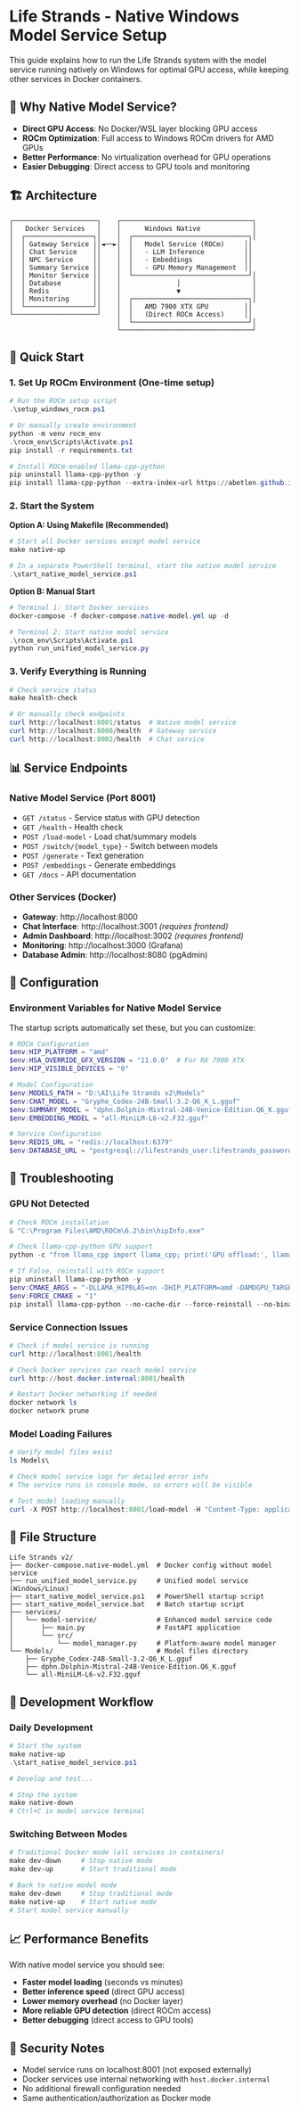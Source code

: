 # Life Strands - Native Windows Model Service Setup

This guide explains how to run the Life Strands system with the model service running natively on Windows for optimal GPU access, while keeping other services in Docker containers.

## 🎯 Why Native Model Service?

- **Direct GPU Access**: No Docker/WSL layer blocking GPU access
- **ROCm Optimization**: Full access to Windows ROCm drivers for AMD GPUs
- **Better Performance**: No virtualization overhead for GPU operations
- **Easier Debugging**: Direct access to GPU tools and monitoring

## 🏗️ Architecture

```
┌─────────────────────┐    ┌─────────────────────────────────┐
│   Docker Services   │    │      Windows Native             │
│  ┌─────────────────┐│    │  ┌─────────────────────────────┐│
│  │ Gateway Service ││◄──►│  │   Model Service (ROCm)     ││
│  │ Chat Service    ││    │  │   - LLM Inference          ││
│  │ NPC Service     ││    │  │   - Embeddings             ││
│  │ Summary Service ││    │  │   - GPU Memory Management  ││
│  │ Monitor Service ││    │  └─────────────────────────────┘│
│  │ Database        ││    │              │                  │
│  │ Redis           ││    │              ▼                  │
│  │ Monitoring      ││    │  ┌─────────────────────────────┐│
│  └─────────────────┘│    │  │   AMD 7900 XTX GPU         ││
└─────────────────────┘    │  │   (Direct ROCm Access)     ││
                           │  └─────────────────────────────┘│
                           └─────────────────────────────────┘
```

## 🚀 Quick Start

### 1. Set Up ROCm Environment (One-time setup)

```powershell
# Run the ROCm setup script
.\setup_windows_rocm.ps1

# Or manually create environment
python -m venv rocm_env
.\rocm_env\Scripts\Activate.ps1
pip install -r requirements.txt

# Install ROCm-enabled llama-cpp-python
pip uninstall llama-cpp-python -y
pip install llama-cpp-python --extra-index-url https://abetlen.github.io/llama-cpp-python/whl/rocm
```

### 2. Start the System

**Option A: Using Makefile (Recommended)**
```powershell
# Start all Docker services except model service
make native-up

# In a separate PowerShell terminal, start the native model service
.\start_native_model_service.ps1
```

**Option B: Manual Start**
```powershell
# Terminal 1: Start Docker services
docker-compose -f docker-compose.native-model.yml up -d

# Terminal 2: Start native model service
.\rocm_env\Scripts\Activate.ps1
python run_unified_model_service.py
```

### 3. Verify Everything is Running

```powershell
# Check service status
make health-check

# Or manually check endpoints
curl http://localhost:8001/status  # Native model service
curl http://localhost:8000/health  # Gateway service
curl http://localhost:8002/health  # Chat service
```

## 📊 Service Endpoints

### Native Model Service (Port 8001)
- `GET /status` - Service status with GPU detection
- `GET /health` - Health check
- `POST /load-model` - Load chat/summary models
- `POST /switch/{model_type}` - Switch between models
- `POST /generate` - Text generation
- `POST /embeddings` - Generate embeddings
- `GET /docs` - API documentation

### Other Services (Docker)
- **Gateway**: http://localhost:8000
- **Chat Interface**: http://localhost:3001 *(requires frontend)*
- **Admin Dashboard**: http://localhost:3002 *(requires frontend)*
- **Monitoring**: http://localhost:3000 (Grafana)
- **Database Admin**: http://localhost:8080 (pgAdmin)

## 🔧 Configuration

### Environment Variables for Native Model Service

The startup scripts automatically set these, but you can customize:

```powershell
# ROCm Configuration
$env:HIP_PLATFORM = "amd"
$env:HSA_OVERRIDE_GFX_VERSION = "11.0.0"  # For RX 7900 XTX
$env:HIP_VISIBLE_DEVICES = "0"

# Model Configuration  
$env:MODELS_PATH = "D:\AI\Life Strands v2\Models"
$env:CHAT_MODEL = "Gryphe_Codex-24B-Small-3.2-Q6_K_L.gguf"
$env:SUMMARY_MODEL = "dphn.Dolphin-Mistral-24B-Venice-Edition.Q6_K.gguf"
$env:EMBEDDING_MODEL = "all-MiniLM-L6-v2.F32.gguf"

# Service Configuration
$env:REDIS_URL = "redis://localhost:6379"
$env:DATABASE_URL = "postgresql://lifestrands_user:lifestrands_password@localhost:5432/lifestrands"
```

## 🐛 Troubleshooting

### GPU Not Detected
```powershell
# Check ROCm installation
& "C:\Program Files\AMD\ROCm\6.2\bin\hipInfo.exe"

# Check llama-cpp-python GPU support
python -c "from llama_cpp import llama_cpp; print('GPU offload:', llama_cpp.llama_supports_gpu_offload())"

# If False, reinstall with ROCm support
pip uninstall llama-cpp-python -y
$env:CMAKE_ARGS = "-DLLAMA_HIPBLAS=on -DHIP_PLATFORM=amd -DAMDGPU_TARGETS=gfx1100"
$env:FORCE_CMAKE = "1"
pip install llama-cpp-python --no-cache-dir --force-reinstall --no-binary=llama-cpp-python
```

### Service Connection Issues
```powershell
# Check if model service is running
curl http://localhost:8001/health

# Check Docker services can reach model service
curl http://host.docker.internal:8001/health

# Restart Docker networking if needed
docker network ls
docker network prune
```

### Model Loading Failures
```powershell
# Verify model files exist
ls Models\

# Check model service logs for detailed error info
# The service runs in console mode, so errors will be visible

# Test model loading manually
curl -X POST http://localhost:8001/load-model -H "Content-Type: application/json" -d '{"model_type": "chat"}'
```

## 📁 File Structure

```
Life Strands v2/
├── docker-compose.native-model.yml  # Docker config without model service
├── run_unified_model_service.py     # Unified model service (Windows/Linux)
├── start_native_model_service.ps1   # PowerShell startup script
├── start_native_model_service.bat   # Batch startup script
├── services/
│   └── model-service/               # Enhanced model service code
│       ├── main.py                  # FastAPI application
│       └── src/
│           └── model_manager.py     # Platform-aware model manager
└── Models/                          # Model files directory
    ├── Gryphe_Codex-24B-Small-3.2-Q6_K_L.gguf
    ├── dphn.Dolphin-Mistral-24B-Venice-Edition.Q6_K.gguf
    └── all-MiniLM-L6-v2.F32.gguf
```

## 🔄 Development Workflow

### Daily Development
```powershell
# Start the system
make native-up
.\start_native_model_service.ps1

# Develop and test...

# Stop the system
make native-down
# Ctrl+C in model service terminal
```

### Switching Between Modes
```powershell
# Traditional Docker mode (all services in containers)
make dev-down     # Stop native mode
make dev-up       # Start traditional mode

# Back to native model mode
make dev-down     # Stop traditional mode  
make native-up    # Start native mode
# Start model service manually
```

## 📈 Performance Benefits

With native model service you should see:
- **Faster model loading** (seconds vs minutes)
- **Better inference speed** (direct GPU access)
- **Lower memory overhead** (no Docker layer)
- **More reliable GPU detection** (direct ROCm access)
- **Better debugging** (direct access to GPU tools)

## 🔐 Security Notes

- Model service runs on localhost:8001 (not exposed externally)
- Docker services use internal networking with `host.docker.internal`
- No additional firewall configuration needed
- Same authentication/authorization as Docker mode